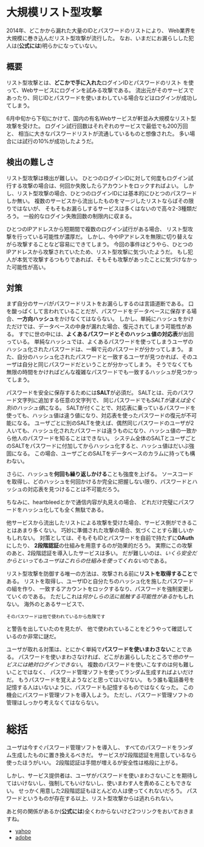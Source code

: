# 大規模リスト型攻撃

2014年、どこかから漏れた大量のIDとパスワードのリストにより、
Web業界を大規模に巻き込んだリスト型攻撃が流行した。
なお、いまだにお漏らしした犯人は(**公式には**)明らかになっていない。

## 概要

リスト型攻撃とは、**どこかで手に入れた**ログインIDとパスワードのリスト
を使って、Webサービスにログインを試みる攻撃である。
流出元がそのサービスであったり、同じIDとパスワードを使いまわしている場合などはログインが成功してしまう。

6月中旬から下旬にかけて、国内の有名Webサービスが軒並み大規模なリスト型攻撃を受けた。
ログイン試行回数はそれぞれのサービスで最低でも200万回と、
相当に大きなパスワードリストが流通しているものと想像された。
多い場合には試行の10%が成功したようだ。

## 検出の難しさ

リスト型攻撃は検出が難しい。
ひとつのログインIDに対して何度もログイン試行する攻撃の場合は、何回か失敗したらアカウントをロックすればよい。
しかし、リスト型攻撃の場合、ひとつのログインIDには基本的にひとつのパスワードしか無い。
複数のサービスから流出したものをマージしたリストならばその限りではないが、
そもそもお漏らしするサービスは多くはないので高々2-3種類だろう。
一般的なログイン失敗回数の制限内に収まる。

ひとつのIPアドレスから短期間で複数のログイン試行がある場合、
リスト型攻撃を行っている可能性が濃厚だ。
しかし、今やIPアドレスを無限に切り替えながら攻撃することなど容易にできてしまう。
今回の事件はどうやら、ひとつのIPアドレスから攻撃されていたため、リスト型攻撃に気づいたようだ。
もし犯人が本気で攻撃するつもりであれば、そもそも攻撃があったことに気づけなかった可能性が高い。

## 対策

まず自分のサーバがパスワードリストをお漏らしするのは言語道断である。
口を酸っぱくして言われていることだが、パスワードをデータベースに保存する場合、**一方向ハッシュ**をかけなくてはならない。
しかし、単純にハッシュをかけただけでは、データベースの中身が漏れた場合、復元されてしまう可能性がある。
すでに世の中には、**よくあるパスワードとそのハッシュ値の対応表**が出回っている。
単純なハッシュでは、よくあるパスワードを使ってしまうユーザのハッシュ化されたパスワードは、一瞬で元のパスワードが分かってしまう。
また、自分のハッシュ化されたパスワードと一致するユーザが見つかれば、そのユーザは自分と同じパスワードだということが分かってしまう。
そうでなくても無限の時間をかければどんな複雑なパスワードでも一致するハッシュが見つかってしまう。

パスワードを安全に保存するためには**SALT**が必須だ。
SALTとは、元のパスワード文字列に追加する任意の文字列で、
同じパスワードでも*SALTが違えば全く別のハッシュ値*になる。
SALTが付くことで、対応表に乗っているパスワードを使っても、ハッシュ値は違う値になり、対応表を使ったパスワードの復元が不可能になる。
ユーザごとに別のSALTを使えば、偶然同じパスワードのユーザが2人いても、ハッシュ化されたパスワードは違うものになり、ハッシュ値の一致から他人のパスワードを知ることはできない。
システム全体のSALTとユーザごとのSALTをパスワードに付加してからハッシュ化すると、ハッシュ値はだいぶ強固になる。
この場合、ユーザごとのSALTをデータベースのカラムに持っても構わない。

さらに、ハッシュを**何回も繰り返しかける**ことも強度を上げる。
ソースコードを取得し、どのハッシュを何回かけるか完全に把握しない限り、パスワードとハッシュの対応表を見つけることは不可能だろう。

ちなみに、heartbleedとかで通信内容が丸見えの場合、
どれだけ完璧にパスワードをハッシュ化しても全く無駄である。

他サービスから流出したリストによる攻撃を受けた場合、サービス側ができることはあまり多くない。
巧妙に準備された攻撃の場合、気づくことすら難しいかもしれない。
対策としては、そもそもIDとパスワードを自前で持たずに**OAuth**にしたり、
**2段階認証**の仕組みを用意するのが効果的だろう。
実際にこの攻撃のあと、2段階認証を導入したサービスは多い。
だが難しいのは、*いくら安全だからといってもユーザはこれらの仕組みを使ってくれない*のである。

リスト型攻撃を防御する唯一の方法は、攻撃される前に**リストを取得すること**である。
リストを取得し、ユーザIDと自分たちのハッシュ化を施したパスワードの組を作り、
一致するアカウントをロックするなり、パスワードを強制変更していくのである。
ただしこれは*何かしらの法に抵触する可能性がある*かもしれない。
海外のとあるサービスで、

    そのパスワードは他で使われているから危険です

と警告を出していたのを見たが、
他で使われていることをどうやって確認しているのか非常に謎だ。

ユーザが取れる対策は、とにかく単純で**パスワードを使いまわさない**ことである。
パスワードを使いまわさなければ、どこがお漏らししたところで*他のサービスには絶対ログインできない*。
複数のパスワードを使いこなすのは何も難しいことではなく、
パスワード管理ソフトを使ってランダム生成すればよいだけだ。
もうパスワードを覚えようなどと思ってはいけない。
もう誰も電話番号を記憶する人はいないように、パスワードも記憶するものではなくなった。
この機会にパスワード管理ソフトを導入しよう。
ただし、パスワード管理ソフトの管理はしっかり考えなくてはならない。

# 総括

ユーザは今すぐパスワード管理ソフトを導入し、
すべてのパスワードをランダム生成したものに置き換えるべきだ。
サービスが2段階認証を用意しているなら使ったほうがいい。
2段階認証は手間が増えるが安全性は格段に上がる。

しかし、サービス提供者は、ユーザがパスワードを使いまわさないことを期待してはいけないし、強制してもいけないし、使いまわす人を責めることもできない。
せっかく用意した2段階認証もほとんどの人は使ってくれないだろう。
パスワードというものが存在する以上、リスト型攻撃からは逃れられない。

あと何の関係があるか(**公式には**)全くわからないけど2つリンクをおいておきますね。

- [yahoo](http://yahoo.co.jp)
- [adobe](https://www.adobe.com)
